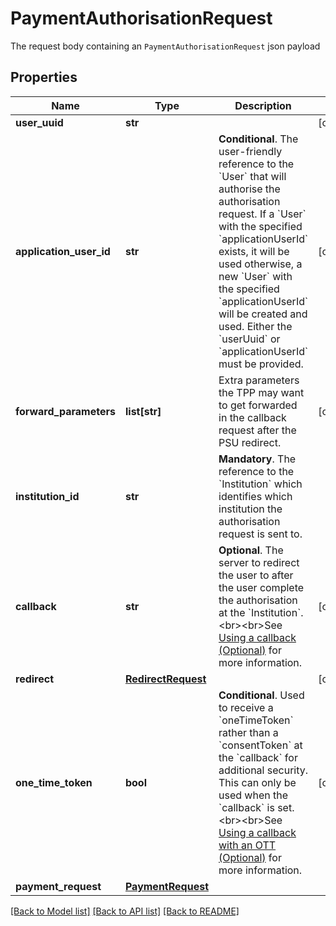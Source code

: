 # PaymentAuthorisationRequest

The request body containing an `PaymentAuthorisationRequest` json payload
## Properties
Name | Type | Description | Notes
------------ | ------------- | ------------- | -------------
**user_uuid** | **str** |  | [optional] 
**application_user_id** | **str** | __Conditional__. The user-friendly reference to the &#x60;User&#x60; that will authorise the authorisation request. If a &#x60;User&#x60; with the specified &#x60;applicationUserId&#x60; exists, it will be used otherwise, a new &#x60;User&#x60; with the specified &#x60;applicationUserId&#x60; will be created and used. Either the &#x60;userUuid&#x60; or &#x60;applicationUserId&#x60; must be provided. | [optional] 
**forward_parameters** | **list[str]** | Extra parameters the TPP may want to get forwarded in the callback request after the PSU redirect. | [optional] 
**institution_id** | **str** | __Mandatory__. The reference to the &#x60;Institution&#x60; which identifies which institution the authorisation request is sent to. | 
**callback** | **str** | __Optional__. The server to redirect the user to after the user complete the authorisation at the &#x60;Institution&#x60;. &lt;br&gt;&lt;br&gt;See [Using a callback (Optional)](https://docs.yapily.com/knowledge/callback_url/#using-a-callback-optional) for more information. | [optional] 
**redirect** | [**RedirectRequest**](RedirectRequest.md) |  | [optional] 
**one_time_token** | **bool** | __Conditional__. Used to receive a &#x60;oneTimeToken&#x60; rather than a &#x60;consentToken&#x60; at the &#x60;callback&#x60; for additional security. This can only be used when the &#x60;callback&#x60; is set. &lt;br&gt;&lt;br&gt;See [Using a callback with an OTT (Optional)](https://docs.yapily.com/knowledge/callback_url/#using-a-callback-with-an-ott-optional) for more information. | [optional] 
**payment_request** | [**PaymentRequest**](PaymentRequest.md) |  | 

[[Back to Model list]](../README.md#documentation-for-models) [[Back to API list]](../README.md#documentation-for-api-endpoints) [[Back to README]](../README.md)


